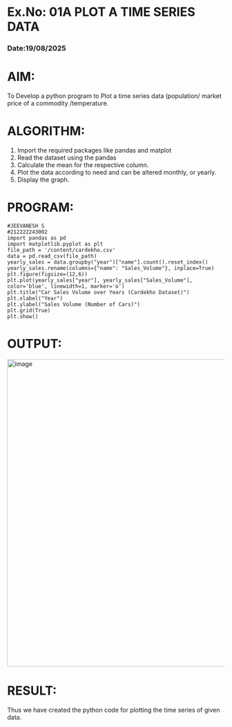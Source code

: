 # Ex.No: 01A PLOT A TIME SERIES DATA
###  Date:19/08/2025

# AIM:
To Develop a python program to Plot a time series data (population/ market price of a commodity
/temperature.
# ALGORITHM:
1. Import the required packages like pandas and matplot
2. Read the dataset using the pandas
3. Calculate the mean for the respective column.
4. Plot the data according to need and can be altered monthly, or yearly.
5. Display the graph.
# PROGRAM:
```
#JEEVANESH S
#212222243002
import pandas as pd
import matplotlib.pyplot as plt
file_path = '/content/cardekho.csv'
data = pd.read_csv(file_path)
yearly_sales = data.groupby("year")["name"].count().reset_index()
yearly_sales.rename(columns={"name": "Sales_Volume"}, inplace=True)
plt.figure(figsize=(12,6))
plt.plot(yearly_sales["year"], yearly_sales["Sales_Volume"], color='blue', linewidth=1, marker='o')
plt.title("Car Sales Volume over Years (Cardekho Dataset)")
plt.xlabel("Year")
plt.ylabel("Sales Volume (Number of Cars)")
plt.grid(True)
plt.show()
```
# OUTPUT:
<img width="1472" height="712" alt="image" src="https://github.com/user-attachments/assets/46e265cd-f182-42ce-87de-0b0f39d31c72" />

# RESULT:
Thus we have created the python code for plotting the time series of given data.
